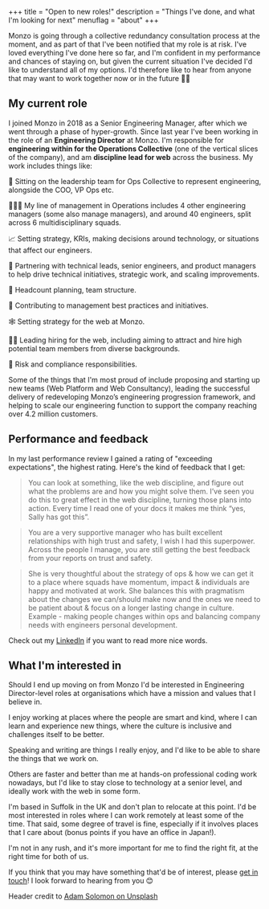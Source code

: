 +++
title       = "Open to new roles!"
description = "Things I've done, and what I'm looking for next"
menuflag    = "about"
+++

Monzo is going through a collective redundancy consultation process at the moment, and as part of that I've been notified that my role is at risk. I've loved everything I've done here so far, and I'm confident in my performance and chances of staying on, but given the current situation I've decided I'd like to understand all of my options. I'd therefore like to hear from anyone that may want to work together now or in the future 👋🏻


## My current role
I joined Monzo in 2018 as a Senior Engineering Manager, after which we went through a phase of hyper-growth. Since last year I've been working in the role of an **Engineering Director** at Monzo. I'm responsible for **engineering within for the Operations Collective** (one of the vertical slices of the company), and am **discipline lead for web** across the business. My work includes things like:

👥 Sitting on the leadership team for Ops Collective to represent engineering, alongside the COO, VP Ops etc.

👩🏻‍💻 My line of management in Operations includes 4 other engineering managers (some also manage managers), and around 40 engineers, split across 6 multidisciplinary squads.

📈 Setting strategy, KRIs, making decisions around technology, or situations that affect our engineers.

👭 Partnering with technical leads, senior engineers, and product managers to help drive technical initiatives, strategic work, and scaling improvements.

🔢 Headcount planning, team structure.

💼 Contributing to management best practices and initiatives.

🕸 Setting strategy for the web at Monzo.

🙌🏽 Leading hiring for the web, including aiming to attract and hire high potential team members from diverse backgrounds.

😬 Risk and compliance responsibilities.

Some of the things that I'm most proud of include proposing and starting up new teams (Web Platform and Web Consultancy), leading the successful delivery of redeveloping Monzo’s engineering progression framework, and helping to scale our engineering function to support the company reaching over 4.2 million customers.



## Performance and feedback

In my last performance review I gained a rating of "exceeding expectations", the highest rating.  Here's the kind of feedback that I get:

<blockquote>
<p>
You can look at something, like the web discipline, and figure out what the problems are and how you might solve them. I’ve seen you do this to great effect in the web discipline, turning those plans into action. Every time I read one of your docs it makes me think “yes, Sally has got this”.
</p>
</blockquote>

<blockquote>
<p>You are a very supportive manager who has built excellent relationships with high trust and safety, I wish I had this superpower. Across the people I manage, you are still getting the best feedback from your reports on trust and safety.</p>
</blockquote>

<blockquote>
<p>She is very thoughtful about the strategy of ops & how we can get it to a place where squads have momentum, impact & individuals are happy and motivated at work. She balances this with pragmatism about the changes we can/should make now and the ones we need to be patient about & focus on a
longer lasting change in culture. Example - making people changes within ops and balancing company needs with engineers personal development.</p>
</blockquote>

Check out my [LinkedIn](https://www.linkedin.com/in/sallylait/) if you want to read more nice words.


## What I'm interested in

Should I end up moving on from Monzo I'd be interested in Engineering Director-level roles at organisations which have a mission and values that I believe in.

I enjoy working at places where the people are smart and kind, where I can learn and experience new things, where the culture is inclusive and challenges itself to be better.

Speaking and writing are things I really enjoy, and I'd like to be able to share the things that we work on.

Others are faster and better than me at hands-on professional coding work nowadays, but I'd like to stay close to technology at a senior level, and ideally work with the web in some form.

I'm based in Suffolk in the UK and don't plan to relocate at this point. I'd be most interested in roles where I can work remotely at least some of the time. That said, some degree of travel is fine, especially if it involves places that I care about (bonus points if you have an office in Japan!).

I'm not in any rush, and it's more important for me to find the right fit, at the right time for both of us.

If you think that you may have something that'd be of interest, please [get in touch](/contact)! I look forward to hearing from you 😊


Header credit to <a href="https://unsplash.com/photos/WHUDOzd5IYU">Adam Solomon on Unsplash</a>